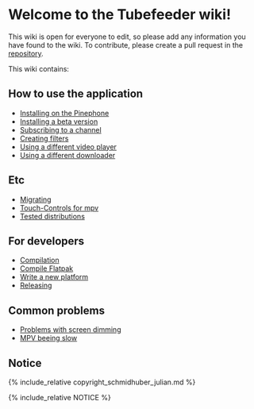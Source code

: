# Welcome to the Tubefeeder wiki!

This wiki is open for everyone to edit, so please add any information you have found to the wiki.
To contribute, please create a pull request in the [repository](https://github.com/Tubefeeder/wiki/tree/gh-pages).

This wiki contains:

## How to use the application

* [Installing on the Pinephone](https://tubefeeder.github.io/wiki/installation.html)
* [Installing a beta version](https://tubefeeder.github.io/wiki/installation-beta.html)
* [Subscribing to a channel](https://tubefeeder.github.io/wiki/subscriptions.html)
* [Creating filters](https://tubefeeder.github.io/wiki/filters.html)
* [Using a different video player](https://tubefeeder.github.io/wiki/different-player.html)
* [Using a different downloader](https://tubefeeder.github.io/wiki/different-downloader.html)

## Etc

* [Migrating](https://tubefeeder.github.io/wiki/migrating.html)
* [Touch-Controls for mpv](https://tubefeeder.github.io/wiki/mpv-touch-controlls.html)
* [Tested distributions](https://tubefeeder.github.io/wiki/tested-on.html)

## For developers

* [Compilation](https://tubefeeder.github.io/wiki/compilation.html)
* [Compile Flatpak](https://tubefeeder.github.io/wiki/compile-flatpak.html)
* [Write a new platform](https://tubefeeder.github.io/wiki/create-platform.html)
* [Releasing](https://tubefeeder.github.io/wiki/release.html)

## Common problems

* [Problems with screen dimming](https://tubefeeder.github.io/wiki/screen-dimming.html)
* [MPV beeing slow](https://tubefeeder.github.io/wiki/mpv-slow.html)

## Notice

{% include_relative copyright_schmidhuber_julian.md %}

{% include_relative NOTICE %}
